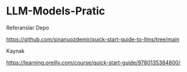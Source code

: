 # LLM-Models-Pratic


Referanslar
Depo

https://github.com/sinanuozdemir/quick-start-guide-to-llms/tree/main

Kaynak

https://learning.oreilly.com/course/quick-start-guide/9780135384800/
